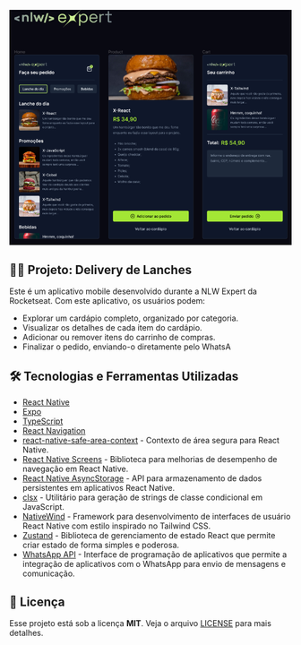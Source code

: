 ![image](./figma-layout.png)

## 🍔📱 Projeto: Delivery de Lanches
Este é um aplicativo mobile desenvolvido durante a NLW Expert da Rocketseat. Com este aplicativo, os usuários podem:
- Explorar um cardápio completo, organizado por categoria.
- Visualizar os detalhes de cada item do cardápio.
- Adicionar ou remover itens do carrinho de compras.
- Finalizar o pedido, enviando-o diretamente pelo WhatsA

## 🛠️ Tecnologias e Ferramentas Utilizadas

- [React Native](https://reactnative.dev/)
- [Expo](https://expo.dev/)
- [TypeScript](https://www.typescriptlang.org/)
- [React Navigation](https://reactnavigation.org/)
- [react-native-safe-area-context](https://github.com/th3rdwave/react-native-safe-area-context) - Contexto de área segura para React Native.
- [React Native Screens](https://github.com/software-mansion/react-native-screens) - Biblioteca para melhorias de desempenho de navegação em React Native.
- [React Native AsyncStorage](https://docs.expo.dev/versions/latest/sdk/async-storage/) - API para armazenamento de dados persistentes em aplicativos React Native.
- [clsx](https://www.npmjs.com/package/clsx) - Utilitário para geração de strings de classe condicional em JavaScript.
- [NativeWind](https://www.nativewind.dev) - Framework para desenvolvimento de interfaces de usuário React Native com estilo inspirado no Tailwind CSS.
- [Zustand](https://zustand-demo.pmnd.rs) - Biblioteca de gerenciamento de estado React que permite criar estado de forma simples e poderosa.
- [WhatsApp API](https://faq.whatsapp.com/5913398998672934/) - Interface de programação de aplicativos que permite a integração de aplicativos com o WhatsApp para envio de mensagens e comunicação.

## 📝 Licença
Esse projeto está sob a licença **MIT**. Veja o arquivo [LICENSE](LICENSE) para mais detalhes.